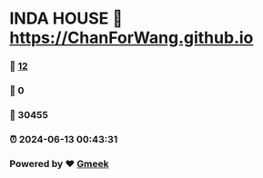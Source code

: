 # INDA HOUSE :link: https://ChanForWang.github.io 
### :page_facing_up: [12](https://ChanForWang.github.io/tag.html) 
### :speech_balloon: 0 
### :hibiscus: 30455 
### :alarm_clock: 2024-06-13 00:43:31 
### Powered by :heart: [Gmeek](https://github.com/Meekdai/Gmeek)
